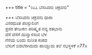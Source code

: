 +++
title = "೦೭೭ ಬೆಸಸಿದನು ಚಕ್ರವನು"

+++
ಬೆಸಸಿದನು ಚಕ್ರವನು ಧಾರಾ  
ವಿಸರಧೂತ ಪರಿಸ್ಫುಲಿಂಗ  
ಪ್ರಸರ ತೇಜಃಕಣ ಪರಿಷ್ಕೃತ ನವ್ಯ ಶತಭಾನು  
ದೆಸೆ ದೆಸೆಗೆ ದುವ್ವಾಳಿಸುವ ಬೆಳ  
ಗೆಸೆಯೆ ಬಂದು ಸುನೀತ ಕಂಠದ  
ಬೆಸುಗೆ ಬಿಡಲೆರಗಿದುದು ಹಾಯ್ದುದು ತಲೆ ನಭಸ್ಥಳಕೆ   ॥77॥